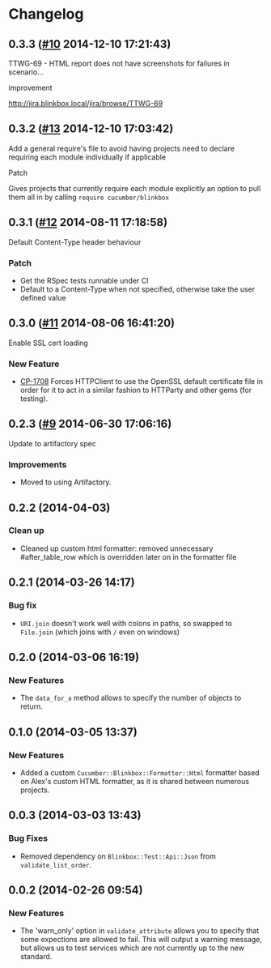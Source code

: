 # Changelog

## 0.3.3 ([#10](https://git.mobcastdev.com/TEST/cucumber-blinkbox/pull/10) 2014-12-10 17:21:43)

TTWG-69 - HTML report does not have screenshots for failures in scenario...

improvement

http://jira.blinkbox.local/jira/browse/TTWG-69

## 0.3.2 ([#13](https://git.mobcastdev.com/TEST/cucumber-blinkbox/pull/13) 2014-12-10 17:03:42)

Add a general require's file to avoid having projects need to declare requiring each module individually if applicable

Patch

Gives projects that currently require each module explicitly an option to pull them all in by calling `require cucumber/blinkbox`

## 0.3.1 ([#12](https://git.mobcastdev.com/TEST/cucumber-blinkbox/pull/12) 2014-08-11 17:18:58)

Default Content-Type header behaviour

### Patch

- Get the RSpec tests runnable under CI
- Default to a Content-Type when not specified, otherwise take the user defined value

## 0.3.0 ([#11](https://git.mobcastdev.com/TEST/cucumber-blinkbox/pull/11) 2014-08-06 16:41:20)

Enable SSL cert loading

### New Feature

- [CP-1708](http://jira.blinkbox.local/jira/browse/CP-1708) Forces HTTPClient to use the OpenSSL default certificate file in order for it to act in a similar fashion to HTTParty and other gems (for testing).

## 0.2.3 ([#9](https://git.mobcastdev.com/TEST/cucumber-blinkbox/pull/9) 2014-06-30 17:06:16)

Update to artifactory spec

### Improvements

- Moved to using Artifactory.

## 0.2.2 (2014-04-03)

### Clean up

- Cleaned up custom html formatter: removed unnecessary #after_table_row which is overridden later on in the formatter file

## 0.2.1 (2014-03-26 14:17)

### Bug fix

- `URI.join` doesn't work well with colons in paths, so swapped to `File.join` (which joins with `/` even on windows)

## 0.2.0 (2014-03-06 16:19)

### New Features

- The `data_for_a` method allows to specify the number of objects to return.


## 0.1.0 (2014-03-05 13:37)

### New Features

- Added a custom `Cucumber::Blinkbox::Formatter::Html` formatter based on Alex's custom HTML formatter, as it is shared between numerous projects.

## 0.0.3 (2014-03-03 13:43)

### Bug Fixes

- Removed dependency on `Blinkbox::Test::Api::Json` from `validate_list_order`.

## 0.0.2 (2014-02-26 09:54)

### New Features

- The 'warn_only' option in `validate_attribute` allows you to specify that some expections are allowed to fail. This will output a warning message, but allows us to test services which are not currently up to the new standard.
